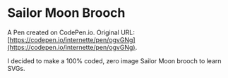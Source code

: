 # Sailor Moon Brooch

A Pen created on CodePen.io. Original URL: [https://codepen.io/internette/pen/ogvGNg](https://codepen.io/internette/pen/ogvGNg).

I decided to make a 100% coded, zero image Sailor Moon brooch to learn SVGs.